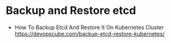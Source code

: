 # Backup and Restore etcd

* How To Backup Etcd And Restore It On Kubernetes Cluster  
  https://devopscube.com/backup-etcd-restore-kubernetes/
